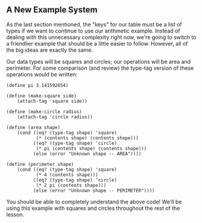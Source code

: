 ## A New Example System

As the last section mentioned, the "keys" for our table must be a list of
types if we want to continue to use our arithmetic example. Instead of dealing
with this unnecessary complexity right now, we're going to switch to a
friendlier example that should be a little easier to follow. However, all of
the big ideas are exactly the same.

Our data types will be squares and circles; our operations will be area and
perimeter. For some comparison (and review) the type-tag version of these
operations would be written:

    
    (define pi 3.141592654)
    
    (define (make-square side)
        (attach-tag 'square side))
    
    (define (make-circle radius)
        (attach-tag 'circle radius))
    
    (define (area shape)
        (cond ((eq? (type-tag shape) 'square)
               (* (contents shape) (contents shape)))
              ((eq? (type-tag shape) 'circle)
               (* pi (contents shape) (contents shape)))
              (else (error "Unknown shape -- AREA"))))
    
    (define (perimeter shape)
        (cond ((eq? (type-tag shape) 'square)
               (* 4 (contents shape)))
              ((eq? (type-tag shape) 'circle)
               (* 2 pi (contents shape)))
              (else (error "Unknown shape -- PERIMETER"))))
    

You should be able to completely understand the above code! We'll be using
this example with squares and circles throughout the rest of the lesson.

